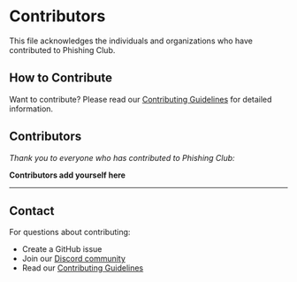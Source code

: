 # Contributors

This file acknowledges the individuals and organizations who have contributed to Phishing Club.

## How to Contribute

Want to contribute? Please read our [Contributing Guidelines](CONTRIBUTING.md) for detailed information.

## Contributors

*Thank you to everyone who has contributed to Phishing Club:*

**Contributors add yourself here**

---

## Contact

For questions about contributing:
- Create a GitHub issue
- Join our [Discord community](https://discord.gg/Zssps7U8gX)
- Read our [Contributing Guidelines](CONTRIBUTING.md)
